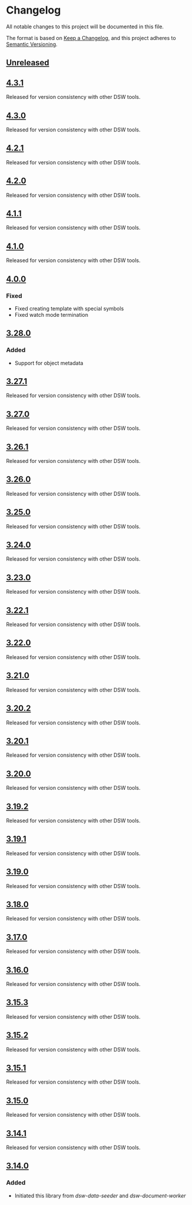 # Changelog

All notable changes to this project will be documented in this file.

The format is based on [Keep a Changelog](https://keepachangelog.com/en/1.0.0/), and this project adheres
to [Semantic Versioning](https://semver.org/spec/v2.0.0.html).

## [Unreleased]


## [4.3.1]

Released for version consistency with other DSW tools.

## [4.3.0]

Released for version consistency with other DSW tools.

## [4.2.1]

Released for version consistency with other DSW tools.

## [4.2.0]

Released for version consistency with other DSW tools.

## [4.1.1]

Released for version consistency with other DSW tools.

## [4.1.0]

Released for version consistency with other DSW tools.

## [4.0.0]

### Fixed

- Fixed creating template with special symbols
- Fixed watch mode termination

## [3.28.0]

### Added

- Support for object metadata

## [3.27.1]

Released for version consistency with other DSW tools.

## [3.27.0]

Released for version consistency with other DSW tools.

## [3.26.1]

Released for version consistency with other DSW tools.

## [3.26.0]

Released for version consistency with other DSW tools.

## [3.25.0]

Released for version consistency with other DSW tools.

## [3.24.0]

Released for version consistency with other DSW tools.

## [3.23.0]

Released for version consistency with other DSW tools.

## [3.22.1]

Released for version consistency with other DSW tools.

## [3.22.0]

Released for version consistency with other DSW tools.

## [3.21.0]

Released for version consistency with other DSW tools.

## [3.20.2]

Released for version consistency with other DSW tools.

## [3.20.1]

Released for version consistency with other DSW tools.

## [3.20.0]

Released for version consistency with other DSW tools.

## [3.19.2]

Released for version consistency with other DSW tools.

## [3.19.1]

Released for version consistency with other DSW tools.

## [3.19.0]

Released for version consistency with other DSW tools.

## [3.18.0]

Released for version consistency with other DSW tools.

## [3.17.0]

Released for version consistency with other DSW tools.

## [3.16.0]

Released for version consistency with other DSW tools.

## [3.15.3]

Released for version consistency with other DSW tools.

## [3.15.2]

Released for version consistency with other DSW tools.

## [3.15.1]

Released for version consistency with other DSW tools.

## [3.15.0]

Released for version consistency with other DSW tools.

## [3.14.1]

Released for version consistency with other DSW tools.

## [3.14.0]

### Added

- Initiated this library from *dsw-data-seeder* and *dsw-document-worker*


[Unreleased]: /../../compare/main...develop
[3.14.0]: /../../tree/v3.14.0
[3.14.1]: /../../tree/v3.14.1
[3.15.0]: /../../tree/v3.15.0
[3.15.1]: /../../tree/v3.15.1
[3.15.2]: /../../tree/v3.15.2
[3.15.3]: /../../tree/v3.15.3
[3.16.0]: /../../tree/v3.16.0
[3.17.0]: /../../tree/v3.17.0
[3.18.0]: /../../tree/v3.18.0
[3.19.0]: /../../tree/v3.19.0
[3.19.1]: /../../tree/v3.19.1
[3.19.2]: /../../tree/v3.19.2
[3.20.0]: /../../tree/v3.20.0
[3.20.1]: /../../tree/v3.20.1
[3.20.2]: /../../tree/v3.20.2
[3.21.0]: /../../tree/v3.21.0
[3.22.0]: /../../tree/v3.22.0
[3.22.1]: /../../tree/v3.22.1
[3.23.0]: /../../tree/v3.23.0
[3.24.0]: /../../tree/v3.24.0
[3.25.0]: /../../tree/v3.25.0
[3.26.0]: /../../tree/v3.26.0
[3.26.1]: /../../tree/v3.26.1
[3.27.0]: /../../tree/v3.27.0
[3.27.1]: /../../tree/v3.27.1
[3.28.0]: /../../tree/v3.28.0
[4.0.0]: /../../tree/v4.0.0
[4.1.0]: /../../tree/v4.1.0
[4.1.1]: /../../tree/v4.1.1
[4.2.0]: /../../tree/v4.2.0
[4.2.1]: /../../tree/v4.2.1
[4.3.0]: /../../tree/v4.3.0
[4.3.1]: /../../tree/v4.3.1
